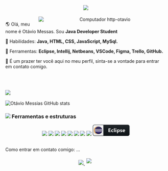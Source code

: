 <p align = "center">
  <img src = "https://media.giphy.com/media/MeJgB3yMMwIaHmKD4z/giphy.gif" width = "30%">
  <br> <br>

<img src="https://raw.githubusercontent.com/MicaelliMedeiros/micaellimedeiros/master/image/computer-illustration.png" min-width="400px" max-width="400px" width="400px" align="right" alt="Computador http-otavio">

<!--<img src="pc.svg" min-width="300px" max-width="300px" width="300px" align="right" alt="Computador">-->

<p align="left"> 
  🌎 Olá, meu nome é Otávio Messas. Sou <strong>Java Developer Student </strong>
</p>

<p align="left">
  🦄 Habilidades: <strong>Java, HTML, CSS, JavaScript, MySql.</strong>
</p>

<p align="left">
  💼 Ferramentas: <strong>Eclipse, Intellij, Netbeans, VSCode, Figma, Trello, GitHub.</strong>
</p>

<p align="left">
  💌 É um prazer ter você aqui no meu perfil, sinta-se a vontade para entrar em contato comigo.

<br><br>  
  <a href="https://www.linkedin.com/in/ot%C3%A1vio-messias/" alt="Linkedin">
    <img src="https://img.shields.io/badge/-Linkedin-1C1C1C?style=for-the-badge&logo=Linkedin&logoColor=00FFFF&link=https://www.linkedin.com/in/ot%C3%A1vio-messias/"/>
  </a>
  
  
</p>  


![Otávio Messias GitHub stats](https://github-readme-stats.vercel.app/api?username=http-otavio&show_icons=true&theme=radical)

### <img src = "https://raw.githubusercontent.com/alexnaiman/alexnaiman/master/resources/pickaxe.png" width = "40px" /> Ferramentas e estruturas
<p align = "center">
  
<img src = "https://raw.githubusercontent.com/alexnaiman/alexnaiman/master/resources/dev/csharp.svg" height = "35px" style = "vertical-align: margem superior: 6px 4px" />


<img src = "https://raw.githubusercontent.com/alexnaiman/alexnaiman/master/resources/dev/css3.svg" height = "35px" style = "vertical-align: margem superior: 6px 4px" />
       
  <img src = "https://raw.githubusercontent.com/alexnaiman/alexnaiman/master/resources/dev/html.svg" height = "35px" style = "vertical-align: margem superior: 6px 4px" />

  <img src = "https://raw.githubusercontent.com/alexnaiman/alexnaiman/master/resources/dev/java.svg" height = "35px" style = "vertical-align: margem superior: 6px 4px" />


  <img src = "https://raw.githubusercontent.com/alexnaiman/alexnaiman/master/resources/dev/js.svg" height = "35px" style = "vertical-align: margem superior: 6px 4px" />
  

  <img src = "https://raw.githubusercontent.com/alexnaiman/alexnaiman/master/resources/dev/react_native.svg" height = "35px" style = "vertical-align: margem superior: 6px 4px" />


  <img src = "https://raw.githubusercontent.com/alexnaiman/alexnaiman/master/resources/dev/sass.svg" height = "35px" style = "vertical-align: margem superior: 6px 4px" />

  <img src = "https://raw.githubusercontent.com/alexnaiman/alexnaiman/master/resources/dev/sass.svg" height = "35px" style = "vertical-align: margem superior: 6px 4px" />




  <img src = "https://raw.githubusercontent.com/http-otavio/http-otavio/1b993c1a2532ccce5a3818be1b342570bf1ec5ce/eclipse_button_icon_151884.svg" height = "35px" style = "vertical-align: margem superior: 6px 4px" />    
     <br><br>        

</p>
  Como entrar em contato comigo: ...
<p align = "center">
  
  <a href="https://www.linkedin.com/in/ot%C3%A1vio-messias/">
    <img src = "https://raw.githubusercontent.com/alexnaiman/alexnaiman/master/resources/linkedin.webp" height = "35px" style = "margem: 5px;" />
  </a>
  
  <a href="otavio.mlemos20@gmail.com">
    <img src = "https://raw.githubusercontent.com/alexnaiman/alexnaiman/master/resources/gmail.png" height = "30px" style = "margin: 5px;" />
  </a>
</p>
